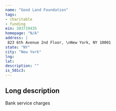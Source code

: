 ```yaml
---
name: "Good Land Foundation"
tags:
- charitable
- funding
ein: 383719435
homepage: "N/A"
address: |
 823 6th Avenue 2nd Floor, \nNew York, NY 10001
state: "NY"
city: "New York"
lng: 
lat: 
description: ""
is_501c3: 
---
```


## Long description

Bank service charges
